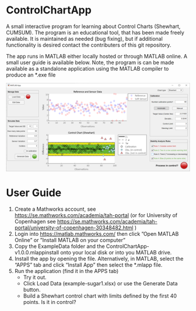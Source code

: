 # ControlChartApp
 
A small interactive program for learning about Control Charts (Shewhart, CUMSUM). The program is an educational tool, that has been made freely available. It is maintained as needed (bug fixing), but if additional functionality is desired contact the contributers of this git repository.

The app runs in MATLAB either locally hosted or through MATLAB online. A small user guide is available below. Note, the program is can be made available as a standalone application using the MATLAB compiler to produce an \*.exe file

![Image of the program](https://github.com/JesperLH/ControlChartApp/blob/main/Screenshot-simulated-data.png)

# User Guide

1. Create a Mathworks account, see https://se.mathworks.com/academia/tah-portal (or for University of Copenhagen see https://se.mathworks.com/academia/tah-portal/university-of-copenhagen-30348482.html )
2. Login into https://matlab.mathworks.com/ then click ”Open MATLAB Online” or  ”Install MATLAB on your computer”
3. Copy the ExampleData folder and the ControlChartApp-v1.0.0.mlappinstall onto your local disk or into you MATLAB drive.
4. Install the app by opening the file. Alternatively, in MATLAB, select the “APPS” tab and click “Install App” then select the \*.mlapp file.
5. Run the application (find it in the APPS tab)
	* Try it out.
	* Click Load Data (example-sugar1.xlsx) or use the Generate Data button.
	* Build a Shewhart control chart with limits defined by the first 40 points. Is it in control?

